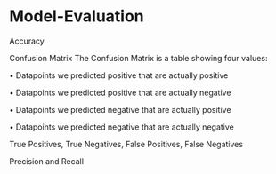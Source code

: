 # Model-Evaluation

Accuracy



Confusion Matrix
The Confusion Matrix is a table showing four values:

• Datapoints we predicted positive that are actually positive

• Datapoints we predicted positive that are actually negative

• Datapoints we predicted negative that are actually positive

• Datapoints we predicted negative that are actually negative

True Positives, True Negatives, False Positives, False Negatives


Precision and Recall
